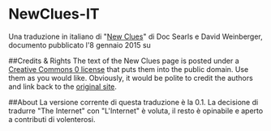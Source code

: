 # NewClues-IT
Una traduzione in italiano di "[New Clues](http://cluetrain.com/newclues/)" di Doc Searls e David Weinberger, documento pubblicato l'8 gennaio 2015 su 

##Credits & Rights
The text of the New Clues page is posted under a [Creative Commons 0 license](http://creativecommons.org/licenses/publicdomain/) that puts them into the public domain. Use them as you would like. Obviously, it would be polite to credit the authors and link back to the [original site](http://cluetrain.com/newclues/).

##About
La versione corrente di questa traduzione è la 0.1. La decisione di tradurre "The Internet" con "L'Internet" è voluta, il resto è opinabile e aperto a contributi di volenterosi.
